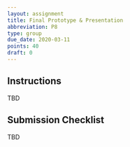 ```yaml
---
layout: assignment
title: Final Prototype & Presentation
abbreviation: P8
type: group
due_date: 2020-03-11
points: 40
draft: 0
---
```



## Instructions
TBD

## Submission Checklist
TBD
